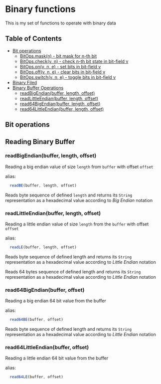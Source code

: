 # Binary functions

This is my set of functions to operate with binary data

## Table of Contents
- [Bit operations](#bitops)
  - [BitOps.mask(n) - bit mask for n-th bit](#bitopsmask)
  - [BitOps.check(v, n) - check n-th bit state in bit-field v](#bitopscheck)
  - [BitOps.on(v, n, e) - set bits in bit-field v](#bitopson)
  - [BitOps.off(v, n, e) - clear bits in bit-field v](#bitopsoff)
  - [BitOps.switch(v, n, e) - toggle bits in bit-field v](#bitopsswitch)
- [Binary Filed](#reading)
- [Binary Buffer Operations](#reading)
  - [readBigEndian(buffer, length, offset)](#readBigEndian)
  - [readLittleEndian(buffer, length, offset)](#readBigEndian)
  - [read64BigEndian(buffer, length, offset)](#readBigEndian)
  - [read64LittleEndian(buffer, length, offset)](#readBigEndian)

<a name="bitops"></a>
## Bit operations

### 
<a name="reading"></a>
## Reading Binary Buffer

<a name="readBigEndian"></a>
### readBigEndian(buffer, length, offset)

Reading a big endian value of size ```length``` from ```buffer``` with offset ```offset```

alias:
```JavaScript
  readBE(buffer, length, offset)
```  

Reads byte sequence of defined ```length``` and returns its ```String``` representation as a hexadecimal value according to _Big Endian_ notation

### readLittleEndian(buffer, length, offset)

Reading a little endian value of size ```length``` from the ```buffer``` with offset ```offset```

alias:
```JavaScript
  readLE(buffer, length, offset)
```  

Reads byte sequence of defined length and returns its ```String``` representation as a hexadecimal value  according to _Little Endian_ notation

Reads 64 bytes sequence of defined length and returns its ```String``` representation as a hexadecimal value  according to _Little Endian_ notation

### read64BigEndian(buffer, offset)

Reading a big endian 64 bit value from the buffer

alias:
```JavaScript
  read64BE(buffer, offset)
```  

  Reads byte sequence of defined length and returns its ```String``` representation as a hexadecimal value  according to _Little Endian_ notation

### read64LittleEndian(buffer, offset)

Reading a little endian 64 bit value from the buffer

alias:
```JavaScript
  read64LE(buffer, offset)
```  


